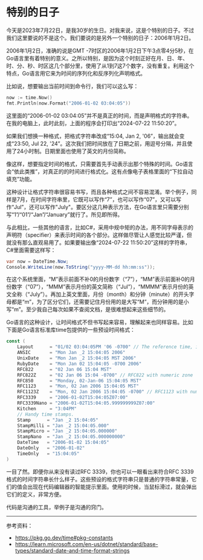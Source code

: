 # 特别的日子

今天是2023年7月22日，是我30岁的生日。对我来说，这是个特别的日子。不过我们这里要说的不是这个。我们要说的是另外一个特别的日子：2006年1月2日。

2006年1月2日，准确的说是GMT -7时区的2006年1月2日下午3点零4分5秒，在Go语言里有着特别的意义。之所以特别，是因为这个时刻正好在月、日、年、时、分、秒、时区这几个部分里，使用了从1到7这7个数字，没有重复。利用这个特点，Go语言用它来为时间的序列化和反序列化声明格式。

比如说，想要输出当前时间到命令行，我们可以这么写：

```go
now := time.Now()
fmt.Println(now.Format("2006-01-02 03:04:05"))
```

这里面的“2006-01-02 03:04:05”并不是真正的时间，而是声明格式的字符串。在我的电脑上，此时此刻，上面的程序会打印出“2024-07-22 11:50:20”。

如果我们想换一种格式，把格式字符串改成“15:04, Jan 2, '06”，输出就会变成“23:50, Jul 22, '24”。这次我们把时间放在了日期之前，用逗号分隔，并且使用了24小时制。日期里面也使用了英文的月份简称。

像这样，想要指定时间的格式，只需要首先手动表示出那个特殊的时间。Go语言会“依此类推”，对真正的的时间进行格式化。这有点像电子表格里面的“下拉自动填充”功能。

这种设计让格式字符串很容易书写，而且各种格式之间不容易混淆。举个例子，同样是7月，在时间字符串里，它既可以写作“7”，也可以写作“07”，又可以写作“Jul”，还可以写作"July"。要区分这几种表示方法，在Go语言里只需要分别写“1”/“01”/“Jan”/“January”就行了。所见即所得。

与此相比，一些其他的语言，比如C#，采用中规中矩的办法，用不同字母表示的声明符（specifier）来表示时间的各个部分。这样做尽管让人感觉比较严谨，但就没有那么直观易用了。如果要输出像“2024-07-22 11:50:20”这样的字符串，C#里面需要这样写：

```csharp
var now = DateTime.Now;
Console.WriteLine(now.ToString("yyyy-MM-dd hh:mm:ss"));
```

在这个系统里面，“M”表示前面不补0的月份数字（“7”），“MM”表示前面补0的月份数字（“07”），“MMM”表示月份的英文简称（“Jul”），“MMMM”表示月份的英文全称（“July”）。再加上英文里面，月份（month）和分钟（minute）的开头字母都是“m”，为了区分它们，还需要记住月份用的是大写“M”，而分钟用的是小写“m”。至少我自己每次如果不查阅文档，是很难想起来这些细节的。

Go语言的这种设计，让时间格式不但书写起来容易，理解起来也同样容易。比如下面是Go语言标准库time包提供的一些预设时间格式：

```go
const (
	Layout      = "01/02 03:04:05PM '06 -0700" // The reference time, in numerical order.
	ANSIC       = "Mon Jan _2 15:04:05 2006"
	UnixDate    = "Mon Jan _2 15:04:05 MST 2006"
	RubyDate    = "Mon Jan 02 15:04:05 -0700 2006"
	RFC822      = "02 Jan 06 15:04 MST"
	RFC822Z     = "02 Jan 06 15:04 -0700" // RFC822 with numeric zone
	RFC850      = "Monday, 02-Jan-06 15:04:05 MST"
	RFC1123     = "Mon, 02 Jan 2006 15:04:05 MST"
	RFC1123Z    = "Mon, 02 Jan 2006 15:04:05 -0700" // RFC1123 with numeric zone
	RFC3339     = "2006-01-02T15:04:05Z07:00"
	RFC3339Nano = "2006-01-02T15:04:05.999999999Z07:00"
	Kitchen     = "3:04PM"
	// Handy time stamps.
	Stamp      = "Jan _2 15:04:05"
	StampMilli = "Jan _2 15:04:05.000"
	StampMicro = "Jan _2 15:04:05.000000"
	StampNano  = "Jan _2 15:04:05.000000000"
	DateTime   = "2006-01-02 15:04:05"
	DateOnly   = "2006-01-02"
	TimeOnly   = "15:04:05"
)
```

一目了然。即便你从来没有读过RFC 3339，你也可以一眼看出来符合RFC 3339格式的时间字符串长什么样子。这些预设的格式字符串只是普通的字符串常量，它们的值会出现在代码编辑器的智能提示里面。使用的时候，当鼠标滑过，就会弹出它们的定义，非常方便。

代码是沟通的工具，举例子是沟通的窍门。

---

参考资料：

- https://pkg.go.dev/time#pkg-constants
- https://learn.microsoft.com/en-us/dotnet/standard/base-types/standard-date-and-time-format-strings